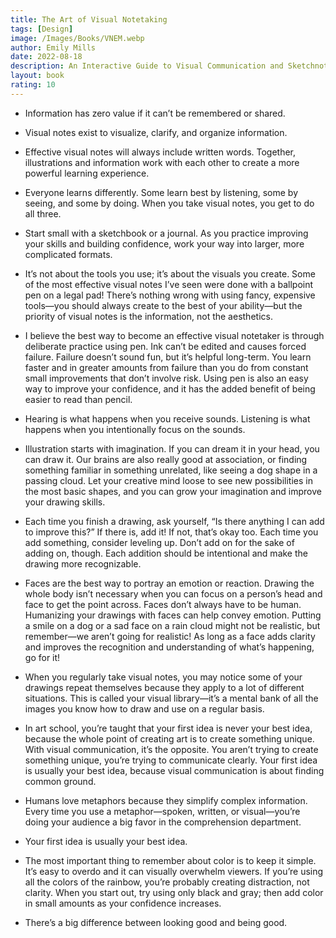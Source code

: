 ```yaml
---
title: The Art of Visual Notetaking
tags: [Design]
image: /Images/Books/VNEM.webp
author: Emily Mills
date: 2022-08-18
description: An Interactive Guide to Visual Communication and Sketchnoting
layout: book
rating: 10
---
```


- Information has zero value if it can’t be remembered or shared.

- Visual notes exist to visualize, clarify, and organize information.

- Effective visual notes will always include written words. Together, illustrations and information work with each other to create a more powerful learning experience.

- Everyone learns differently. Some learn best by listening, some by seeing, and some by doing. When you take visual notes, you get to do all three.

- Start small with a sketchbook or a journal. As you practice improving your skills and building confidence, work your way into larger, more complicated formats.

- It’s not about the tools you use; it’s about the visuals you create. Some of the most effective visual notes I’ve seen were done with a ballpoint pen on a legal pad! There’s nothing wrong with using fancy, expensive tools—you should always create to the best of your ability—but the priority of visual notes is the information, not the aesthetics.

- I believe the best way to become an effective visual notetaker is through deliberate practice using pen. Ink can’t be edited and causes forced failure. Failure doesn’t sound fun, but it’s helpful long-term. You learn faster and in greater amounts from failure than you do from constant small improvements that don’t involve risk. Using pen is also an easy way to improve your confidence, and it has the added benefit of being easier to read than pencil.

- Hearing is what happens when you receive sounds. Listening is what happens when you intentionally focus on the sounds.

- Illustration starts with imagination. If you can dream it in your head, you can draw it. Our brains are also really good at association, or finding something familiar in something unrelated, like seeing a dog shape in a passing cloud. Let your creative mind loose to see new possibilities in the most basic shapes, and you can grow your imagination and improve your drawing skills.

- Each time you finish a drawing, ask yourself, “Is there anything I can add to improve this?” If there is, add it! If not, that’s okay too. Each time you add something, consider leveling up. Don’t add on for the sake of adding on, though. Each addition should be intentional and make the drawing more recognizable.

- Faces are the best way to portray an emotion or reaction. Drawing the whole body isn’t necessary when you can focus on a person’s head and face to get the point across. Faces don’t always have to be human. Humanizing your drawings with faces can help convey emotion. Putting a smile on a dog or a sad face on a rain cloud might not be realistic, but remember—we aren’t going for realistic! As long as a face adds clarity and improves the recognition and understanding of what’s happening, go for it!

- When you regularly take visual notes, you may notice some of your drawings repeat themselves because they apply to a lot of different situations. This is called your visual library—it’s a mental bank of all the images you know how to draw and use on a regular basis.

- In art school, you’re taught that your first idea is never your best idea, because the whole point of creating art is to create something unique. With visual communication, it’s the opposite. You aren’t trying to create something unique, you’re trying to communicate clearly. Your first idea is usually your best idea, because visual communication is about finding common ground.

- Humans love metaphors because they simplify complex information. Every time you use a metaphor—spoken, written, or visual—you’re doing your audience a big favor in the comprehension department.

- Your first idea is usually your best idea.

- The most important thing to remember about color is to keep it simple. It’s easy to overdo and it can visually overwhelm viewers. If you’re using all the colors of the rainbow, you’re probably creating distraction, not clarity. When you start out, try using only black and gray; then add color in small amounts as your confidence increases.

- There’s a big difference between looking good and being good.